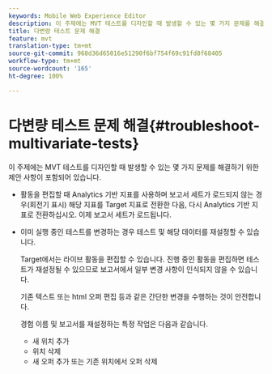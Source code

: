 ```yaml
---
keywords: Mobile Web Experience Editor
description: 이 주제에는 MVT 테스트를 디자인할 때 발생할 수 있는 몇 가지 문제를 해결하기 위한 제안 사항이 포함되어 있습니다.
title: 다변량 테스트 문제 해결
feature: mvt
translation-type: tm+mt
source-git-commit: 968d36d65016e51290f6bf754f69c91fd8f68405
workflow-type: tm+mt
source-wordcount: '165'
ht-degree: 100%

---
```



# 다변량 테스트 문제 해결{#troubleshoot-multivariate-tests}

이 주제에는 MVT 테스트를 디자인할 때 발생할 수 있는 몇 가지 문제를 해결하기 위한 제안 사항이 포함되어 있습니다.

* 활동을 편집할 때 Analytics 기반 지표를 사용하며 보고서 세트가 로드되지 않는 경우(회전기 표시) 해당 지표를 Target 지표로 전환한 다음, 다시 Analytics 기반 지표로 전환하십시오. 이제 보고서 세트가 로드됩니다.
* 이미 실행 중인 테스트를 변경하는 경우 테스트 및 해당 데이터를 재설정할 수 있습니다.

   Target에서는 라이브 활동을 편집할 수 있습니다. 진행 중인 활동을 편집하면 테스트가 재설정될 수 있으므로 보고서에서 일부 변경 사항이 인식되지 않을 수 있습니다.

   기존 텍스트 또는 html 오퍼 편집 등과 같은 간단한 변경을 수행하는 것이 안전합니다.

   경험 이름 및 보고서를 재설정하는 특정 작업은 다음과 같습니다.

   * 새 위치 추가
   * 위치 삭제
   * 새 오퍼 추가 또는 기존 위치에서 오퍼 삭제

